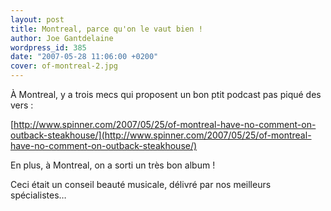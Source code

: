 ```yaml
---
layout: post
title: Montreal, parce qu'on le vaut bien !
author: Joe Gantdelaine
wordpress_id: 385
date: "2007-05-28 11:06:00 +0200"
cover: of-montreal-2.jpg
---
```


À Montreal, y a trois mecs qui proposent un bon ptit podcast pas piqué des
vers :

[http://www.spinner.com/2007/05/25/of-montreal-have-no-comment-on-outback-steakhouse/](http://www.spinner.com/2007/05/25/of-montreal-have-no-comment-on-outback-steakhouse/)

En plus, à Montreal, on a sorti un très bon album !

Ceci était un conseil beauté musicale, délivré par nos meilleurs spécialistes…
